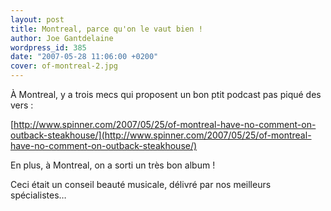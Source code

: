 ```yaml
---
layout: post
title: Montreal, parce qu'on le vaut bien !
author: Joe Gantdelaine
wordpress_id: 385
date: "2007-05-28 11:06:00 +0200"
cover: of-montreal-2.jpg
---
```


À Montreal, y a trois mecs qui proposent un bon ptit podcast pas piqué des
vers :

[http://www.spinner.com/2007/05/25/of-montreal-have-no-comment-on-outback-steakhouse/](http://www.spinner.com/2007/05/25/of-montreal-have-no-comment-on-outback-steakhouse/)

En plus, à Montreal, on a sorti un très bon album !

Ceci était un conseil beauté musicale, délivré par nos meilleurs spécialistes…
